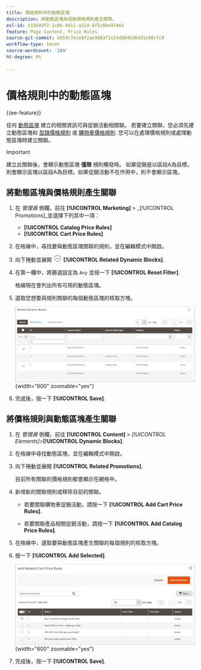 ```yaml
---
title: 價格規則中的動態區塊
description: 將動態區塊與促銷價格規則產生關聯。
exl-id: e1564df2-1c06-4d11-a32d-6f5c0be974e3
feature: Page Content, Price Rules
source-git-commit: b659c7e1e8f2ae9883f1e24d8045d6dd1e90cfc0
workflow-type: tm+mt
source-wordcount: '289'
ht-degree: 0%

---
```


# 價格規則中的動態區塊

{{ee-feature}}

任何 [動態區塊](dynamic-blocks.md) 建立的相關資訊可與促銷活動相關聯。 若要建立關聯，您必須先建立動態區塊和 [型錄價格規則](../merchandising-promotions/price-rules-catalog.md) 或 [購物車價格規則](../merchandising-promotions/price-rules-cart.md). 您可以在處理價格規則或處理動態區塊時建立關聯。

>[!IMPORTANT]
>
>建立此關聯後，會顯示動態區塊 **僅限** 規則觸發時。 如果促銷是以區段A為目標，則會顯示區塊以區段A為目標。如果促銷活動不在作用中，則不會顯示區塊。

## 將動態區塊與價格規則產生關聯

1. 在 _管理員_ 側欄，前往 **[!UICONTROL Marketing]** > _[!UICONTROL Promotions]_並選擇下列其中一項：

   - **[!UICONTROL Catalog Price Rules]**
   - **[!UICONTROL Cart Price Rules]**

1. 在格線中，尋找要與動態區塊關聯的規則，並在編輯模式中開啟。

1. 向下捲動並展開 ![展開選擇器](../assets/icon-display-expand.png) **[!UICONTROL Related Dynamic Blocks]**.

1. 在第一欄中，將篩選設定為 `Any` 並按一下 **[!UICONTROL Reset Filter]**.

   格線現在會列出所有可用的動態區塊。

1. 選取您想要與規則關聯的每個動態區塊的核取方塊。

   ![新增選取的動態區塊](./assets/price-rule-cart-related-dynamic-blocks-any.png){width="600" zoomable="yes"}

1. 完成後，按一下 **[!UICONTROL Save]**.

## 將價格規則與動態區塊產生關聯

1. 在 _管理員_ 側欄，前往 **[!UICONTROL Content]** > _[!UICONTROL Elements]_>**[!UICONTROL Dynamic Blocks]**.

1. 在格線中尋找動態區塊，並在編輯模式中開啟。

1. 向下捲動並展開 **[!UICONTROL Related Promotions]**.

   目前所有關聯的價格規則都會顯示在網格中。

1. 新增新的關聯規則或移除目前的關聯。

   - 若要關聯購物車促銷活動，請按一下 **[!UICONTROL Add Cart Price Rules]**.

   - 若要關聯產品相關促銷活動，請按一下 **[!UICONTROL Add Catalog Price Rules]**.

1. 在格線中，選取要與動態區塊產生關聯的每個規則的核取方塊。

1. 按一下 **[!UICONTROL Add Selected]**.

   ![將選取的價格規則新增至動態區塊](./assets/pb-dynamic-block-add-related-cart-price-rules.png){width="600" zoomable="yes"}

1. 完成後，按一下 **[!UICONTROL Save]**.
